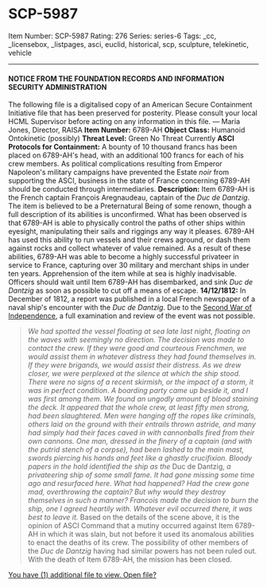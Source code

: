 # SCP-5987
Item Number: SCP-5987
Rating: 276
Series: series-6
Tags: _cc, _licensebox, _listpages, asci, euclid, historical, scp, sculpture, telekinetic, vehicle

---

#### NOTICE FROM THE FOUNDATION RECORDS AND INFORMATION SECURITY ADMINISTRATION
The following file is a digitalised copy of an American Secure Containment Initiative file that has been preserved for posterity. Please consult your local HCML Supervisor before acting on any information in this file.
— Maria Jones, Director, RAISA
**Item Number:** 6789-AH
**Object Class:** Humanoid Ontokinetic (possibly)
**Threat Level:** Green No Threat Currently
**ASCI Protocols for Containment:** A bounty of 10 thousand francs has been placed on 6789-AH's head, with an additional 100 francs for each of his crew members. As political complications resulting from Emperor Napoleon's military campaigns have prevented the Estate _noir_ from supporting the ASCI, business in the state of France concerning 6789-AH should be conducted through intermediaries.
**Description:** Item 6789-AH is the French captain François Aregnaudeau, captain of the _Duc de Dantzig_. The item is believed to be a Preternatural Being of some renown, though a full description of its abilities is unconfirmed. What has been observed is that 6789-AH is able to physically control the paths of other ships within eyesight, manipulating their sails and riggings any way it pleases. 6789-AH has used this ability to run vessels and their crews aground, or dash them against rocks and collect whatever of value remained.
As a result of these abilities, 6789-AH was able to become a highly successful privateer in service to France, capturing over 30 military and merchant ships in under ten years. Apprehension of the item while at sea is highly inadvisable. Officers should wait until Item 6789-AH has disembarked, and sink _Duc de Dantzig_ as soon as possible to cut off a means of escape.
**14/12/1812:** In December of 1812, a report was published in a local French newspaper of a naval ship's encounter with the _Duc de Dantzig_. Due to the [Second War of Independence](https://en.wikipedia.org/wiki/War_of_1812), a full examination and review of the event was not possible.
> _We had spotted the vessel floating at sea late last night, floating on the waves with seemingly no direction. The decision was made to contact the crew. If they were good and courteous Frenchmen, we would assist them in whatever distress they had found themselves in. If they were brigands, we would assist their distress._
> _As we drew closer, we were perplexed at the silence at which the ship stood. There were no signs of a recent skirmish, or the impact of a storm, it was in perfect condition. A boarding party came up beside it, and I was first among them._
> _We found an ungodly amount of blood staining the deck. It appeared that the whole crew, at least fifty men strong, had been slaughtered. Men were hanging off the ropes like criminals, others laid on the ground with their entrails thrown astride, and many had simply had their faces caved in with cannonballs fired from their own cannons. One man, dressed in the finery of a captain (and with the putrid stench of a corpse), had been lashed to the main mast, swords piercing his hands and feet like a ghastly crucifixion._
> _Bloody papers in the hold identified the ship as the_ Duc de Dantzig, _a privateering ship of some small fame. It had gone missing some time ago and resurfaced here. What had happened? Had the crew gone mad, overthrowing the captain? But why would they destroy themselves in such a manner?_
> _Francois made the decision to burn the ship, one I agreed heartily with. Whatever evil occurred there, it was best to leave it._
Based on the details of the scene above, it is the opinion of ASCI Command that a mutiny occurred against Item 6789-AH in which it was slain, but not before it used its anomalous abilities to enact the deaths of its crew. The possibility of other members of the _Duc de Dantzig_ having had similar powers has not been ruled out.
With the death of Item 6789-AH, the mission has been closed.  

[You have (1) additional file to view. Open file?](http://www.scp-wiki.net/scp-5987/offset/1)
  
  